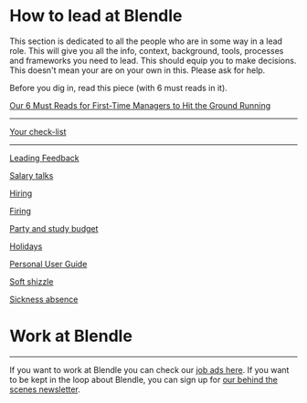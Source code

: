# How to lead at Blendle

This section is dedicated to all the people who are in some way in a lead role. This will give you  all the info, context, background, tools, processes and frameworks you need to lead. This should equip you to make decisions. This doesn't mean your are on your own in this. Please ask for help.

Before you dig in, read this piece (with 6 must reads in it).

[Our 6 Must Reads for First-Time Managers to Hit the Ground Running](http://firstround.com/review/our-6-must-reads-for-first-time-managers-to-hit-the-ground-running/)

---

[Your check-list](Your%20check-list%2086d983070163401d971ae7c909fe2a9a.md)

---

[Leading Feedback ](Leading%20Feedback%20bf22ceb30c4947189d3fcfea02e7bd64.md)

[Salary talks](Salary%20talks%20af3ff732c549409fb41c0882af52e46d.md)

[Hiring ](Hiring%20ce8d1281db3243ad8e1d19a7883b80cf.md)

[Firing](Firing%20e98579d12fbe4ac0b8f85ac600cd836b.md)

[Party and study budget](Party%20and%20study%20budget%20ab2d70b571984957a36c50389bd348ab.md)

[Holidays](Holidays%20b3343496d1674faa823aca70f21dbf8e.md)

[Personal User Guide](Personal%20User%20Guide%20e02c76c4501e4472a68599296719afd8.md)

[Soft shizzle](Soft%20shizzle%206c6a6db24c694bdc81366b59c8834838.md)

[Sickness absence](Sickness%20absence%207a151dc79c964753b3e0520cd8529957.md)

# Work at Blendle

---

If you want to work at Blendle you can check our [job ads here](https://blendle.homerun.co/). If you want to be kept in the loop about Blendle, you can sign up for [our behind the scenes newsletter](https://blendle.homerun.co/yes-keep-me-posted/tr/apply?token=8092d4128c306003d97dd3821bad06f2).